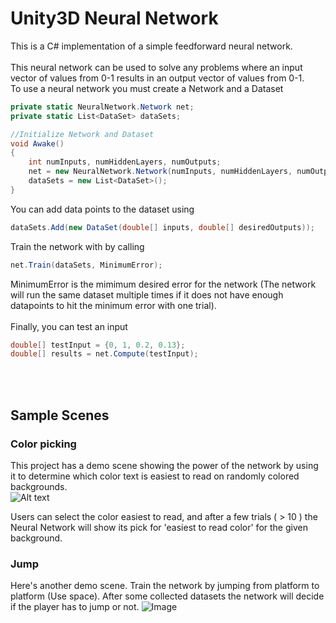 # Unity3D Neural Network
This is a C# implementation of a simple feedforward neural network.
<br /><br />
This neural network can be used to solve any problems where an input vector of values from 0-1 results in an output vector of values from 0-1.<br />
To use a neural network you must create a Network and a Dataset
```C#
private static NeuralNetwork.Network net;
private static List<DataSet> dataSets; 

//Initialize Network and Dataset
void Awake()
{
    int numInputs, numHiddenLayers, numOutputs;
    net = new NeuralNetwork.Network(numInputs, numHiddenLayers, numOutputs);
    dataSets = new List<DataSet>();
}

```
You can add data points to the dataset using 
```C#
dataSets.Add(new DataSet(double[] inputs, double[] desiredOutputs));
```
Train the network with by calling
```C#
net.Train(dataSets, MinimumError);
```
MinimumError is the mimimum desired error for the network (The network will run the same dataset multiple times if it does not have enough datapoints to hit the minimum error with one trial).
<br /><br />
Finally, you can test an input
```C#
double[] testInput = {0, 1, 0.2, 0.13};
double[] results = net.Compute(testInput);
```

<br /><br />
## Sample Scenes
### Color picking
This project has a demo scene showing the power of the network by using it to determine which color text is easiest to read on randomly colored backgrounds.<br />
![Alt text](http://i.imgur.com/IBu2xU7.png)
<br />

Users can select the color easiest to read, and after a few trials ( > 10 ) the Neural Network will show its pick for 'easiest to read color' for the given background.

### Jump
Here's another demo scene. Train the network by jumping from platform to platform (Use space). After some collected datasets the network will decide if the player has to jump or not. 
![Image](https://i.imgur.com/1RbkmyW.png)

